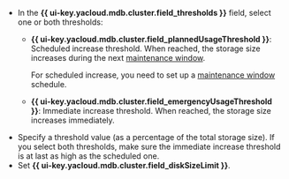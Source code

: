 * In the **{{ ui-key.yacloud.mdb.cluster.field_thresholds }}** field, select one or both thresholds:
  * **{{ ui-key.yacloud.mdb.cluster.field_plannedUsageThreshold }}**: Scheduled increase threshold. When reached, the storage size increases during the next [maintenance window](../../../managed-clickhouse/concepts/maintenance.md#maintenance-window).
    
    For scheduled increase, you need to set up a [maintenance window](../../../managed-clickhouse/concepts/maintenance.md#maintenance-window) schedule.

  * **{{ ui-key.yacloud.mdb.cluster.field_emergencyUsageThreshold }}**: Immediate increase threshold. When reached, the storage size increases immediately.
* Specify a threshold value (as a percentage of the total storage size). If you select both thresholds, make sure the immediate increase threshold is at last as high as the scheduled one.
* Set **{{ ui-key.yacloud.mdb.cluster.field_diskSizeLimit }}**.